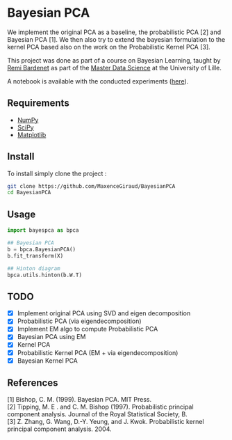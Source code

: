 # Bayesian PCA

We implement the original PCA as a baseline, the probabilistic PCA [2] and Bayesian PCA [1]. We then also try to extend the bayesian formulation to the kernel PCA based also on the work on the Probabilistic Kernel PCA [3].

This project was done as part of a course on Bayesian Learning, taught by [Remi Bardenet](http://rbardenet.github.io/) as part of the [Master Data Science](https://sciences-technologies.univ-lille.fr/mathematiques/formation/master-mention-sciences-des-donnees/) at the University of Lille.

A notebook is available with the conducted experiments ([here](./experiments.ipynb)).


## Requirements 
* [NumPy](https://numpy.org/) 
* [SciPy](https://scipy.org/)
* [Matplotlib](https://matplotlib.org/) 

## Install

To install simply clone the project  :
```bash
git clone https://github.com/MaxenceGiraud/BayesianPCA
cd BayesianPCA
```

## Usage

```python
import bayespca as bpca

## Bayesian PCA
b = bpca.BayesianPCA()
b.fit_transform(X)

## Hinton diagram
bpca.utils.hinton(b.W.T)
```

## TODO
- [x] Implement original PCA using SVD and eigen decomposition
- [x] Probabilistic PCA (via eigendecomposition)
- [x] Implement EM algo to compute Probabilistic PCA
- [x] Bayesian PCA using EM
- [x] Kernel PCA
- [x] Probabilistic Kernel PCA (EM + via eigendecomposition)
- [x] Bayesian Kernel PCA

## References

[1] Bishop, C. M. (1999). Bayesian PCA. MIT Press.     
[2] Tipping, M. E . and C. M. Bishop (1997). Probabilistic principal component analysis. Journal of the Royal Statistical Society, B.          
[3] Z. Zhang, G. Wang, D.-Y. Yeung, and J. Kwok. Probabilistic kernel principal component analysis. 2004.      